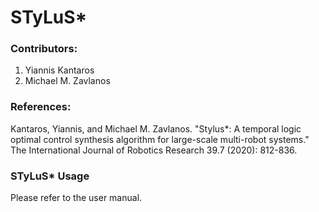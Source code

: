 # STyLuS*
### Contributors:
1) Yiannis Kantaros
2) Michael M. Zavlanos 

### References:
Kantaros, Yiannis, and Michael M. Zavlanos. "Stylus*: A temporal logic optimal control synthesis algorithm for large-scale multi-robot systems." The International Journal of Robotics Research 39.7 (2020): 812-836.

### STyLuS* Usage
Please refer to the user manual.

